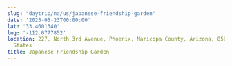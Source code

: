 ```yaml
---
slug: "daytrip/na/us/japanese-friendship-garden"
date: '2025-05-23T00:00:00'
lat: '33.4601340'
lng: '-112.0777852'
location: 227, North 3rd Avenue, Phoenix, Maricopa County, Arizona, 85004, United
  States
title: Japanese Friendship Garden
---
```



